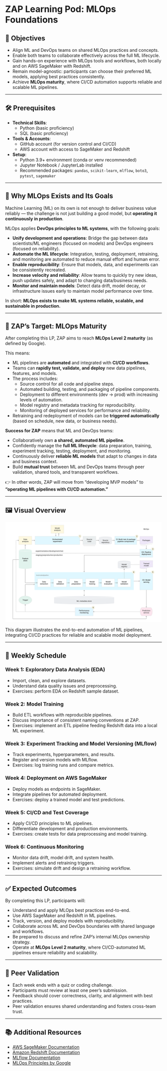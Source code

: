 # ZAP Learning Pod: MLOps Foundations

## 🎯 Objectives
- Align ML and DevOps teams on shared MLOps practices and concepts.  
- Enable both teams to collaborate effectively across the full ML lifecycle.  
- Gain hands-on experience with MLOps tools and workflows, both locally and on AWS SageMaker with Redshift.  
- Remain model-agnostic: participants can choose their preferred ML models, applying best practices consistently.  
- Achieve **MLOps maturity**, where CI/CD automation supports reliable and scalable ML pipelines.  

---

## 🛠️ Prerequisites
- **Technical Skills**:  
  - Python (basic proficiency)  
  - SQL (basic proficiency)  
- **Tools & Accounts**:  
  - GitHub account (for version control and CI/CD)  
  - AWS account with access to SageMaker and Redshift  
- **Setup**:  
  - Python 3.9+ environment (conda or venv recommended)  
  - Jupyter Notebook / JupyterLab installed  
  - Recommended packages: `pandas`, `scikit-learn`, `mlflow`, `boto3`, `pytest`, `sagemaker`

---

## 🤔 Why MLOps Exists and Its Goals
Machine Learning (ML) on its own is not enough to deliver business value reliably — the challenge is not just building a good model, but **operating it continuously in production**.  

MLOps applies **DevOps principles to ML systems**, with the following goals:
- **Unify development and operations**: Bridge the gap between data scientists/ML engineers (focused on models) and DevOps engineers (focused on reliability).  
- **Automate the ML lifecycle**: Integration, testing, deployment, retraining, and monitoring are automated to reduce manual effort and human error.  
- **Enable reproducibility**: Ensure that models, data, and experiments can be consistently recreated.  
- **Increase velocity and reliability**: Allow teams to quickly try new ideas, push updates safely, and adapt to changing data/business needs.  
- **Monitor and maintain models**: Detect data drift, model decay, or infrastructure issues early to maintain model performance over time.  

In short: **MLOps exists to make ML systems reliable, scalable, and sustainable in production.**

---

## 🏁 ZAP’s Target: MLOps Maturity
After completing this LP, ZAP aims to reach **MLOps Level 2 maturity** (as defined by Google).  

This means:
- ML pipelines are **automated** and integrated with **CI/CD workflows**.  
- Teams can **rapidly test, validate, and deploy** new data pipelines, features, and models.  
- The process includes:
  - Source control for all code and pipeline steps.  
  - Automated building, testing, and packaging of pipeline components.  
  - Deployment to different environments (dev → prod) with increasing levels of automation.  
  - Model registry and metadata tracking for reproducibility.  
  - Monitoring of deployed services for performance and reliability.  
- Retraining and redeployment of models can be **triggered automatically** (based on schedule, new data, or business needs).  

**Success for ZAP** means that ML and DevOps teams:  
- Collaboratively own **a shared, automated ML pipeline**.  
- Confidently manage the **full ML lifecycle**: data preparation, training, experiment tracking, testing, deployment, and monitoring.  
- Continuously deliver **reliable ML models** that adapt to changes in data and business context.  
- Build **mutual trust** between ML and DevOps teams through peer validation, shared tools, and transparent workflows.  

👉 In other words, ZAP will move from “developing MVP models” to **“operating ML pipelines with CI/CD automation.”**

---

## 🖼️ Visual Overview

![CI/CD and Automated ML Pipeline](images/CI_CD_and_automated_ML_pipeline.svg)

This diagram illustrates the end-to-end automation of ML pipelines, integrating CI/CD practices for reliable and scalable model deployment.

---

## 📅 Weekly Schedule
### Week 1: Exploratory Data Analysis (EDA)  
- Import, clean, and explore datasets.  
- Understand data quality issues and preprocessing.  
- Exercises: perform EDA on Redshift sample dataset.  

### Week 2: Model Training 
- Build ETL workflows with reproducible pipelines.  
- Discuss importance of consistent naming conventions at ZAP.  
- Exercises: implement an ETL pipeline feeding Redshift data into a local ML experiment.  

### Week 3: Experiment Tracking and Model Versioning (MLflow)  
- Track experiments, hyperparameters, and results.  
- Register and version models with MLflow.  
- Exercises: log training runs and compare metrics.  

### Week 4: Deployment on AWS SageMaker  
- Deploy models as endpoints in SageMaker.  
- Integrate pipelines for automated deployment.  
- Exercises: deploy a trained model and test predictions.  

### Week 5: CI/CD and Test Coverage  
- Apply CI/CD principles to ML pipelines.  
- Differentiate development and production environments.  
- Exercises: create tests for data preprocessing and model training.  

### Week 6: Continuous Monitoring  
- Monitor data drift, model drift, and system health.  
- Implement alerts and retraining triggers.  
- Exercises: simulate drift and design a retraining workflow.  

---

## ✅ Expected Outcomes
By completing this LP, participants will:  
- Understand and apply MLOps best practices end-to-end.  
- Use AWS SageMaker and Redshift in ML pipelines.  
- Track, version, and deploy models with reproducibility.  
- Collaborate across ML and DevOps boundaries with shared language and workflows.  
- Be prepared to discuss and refine ZAP’s internal MLOps ownership strategy.  
- Operate at **MLOps Level 2 maturity**, where CI/CD-automated ML pipelines ensure reliability and scalability.  

---

## 🤝 Peer Validation
- Each week ends with a quiz or coding challenge.  
- Participants must review at least one peer’s submission.  
- Feedback should cover correctness, clarity, and alignment with best practices.  
- Peer validation ensures shared understanding and fosters cross-team trust.  

---

## 📚 Additional Resources
- [AWS SageMaker Documentation](https://docs.aws.amazon.com/sagemaker/index.html)  
- [Amazon Redshift Documentation](https://docs.aws.amazon.com/redshift/index.html)  
- [MLflow Documentation](https://mlflow.org/docs/latest/index.html)  
- [MLOps Principles by Google](https://cloud.google.com/architecture/mlops-continuous-delivery-and-automation-pipelines-in-machine-learning)  
